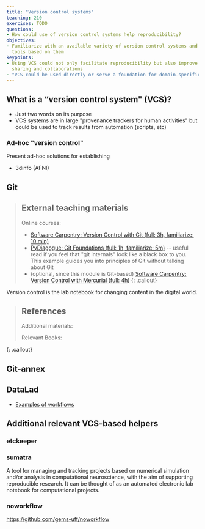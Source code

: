 ```yaml
---
title: "Version control systems"
teaching: 210
exercises: TODO
questions:
- How could use of version control systems help reproducibility?
objectives:
- Familiarize with an available variety of version control systems and
  tools based on them
keypoints:
- Using VCS could not only facilitate reproducibility but also improve
  sharing and collaborations
- "VCS could be used directly or serve a foundation for domain-specific tools"
---
```


## What is a “version control system" (VCS)?

- Just two words on its purpose
- VCS systems are in large "provenance trackers for human activities"
  but could be used to track results from automation (scripts, etc)

### Ad-hoc "version control"

Present ad-hoc solutions for establishing

- 3dinfo (AFNI)

## Git

> ## External teaching materials
> Online courses:
>
> - [Software Carpentry: Version Control with Git (full: 3h, familiarize: 10 min)](http://swcarpentry.github.io/git-novice/)
> - [PyDiagogue: Git Foundations (full: 1h, familiarize: 5m)](http://matthew-brett.github.io/pydagogue/foundation.html)
>   -- useful read if you feel that "git internals" look like a black box to you.  This example guides you into
>   principles of Git without talking about Git
> - (optional, since this module is Git-based) [Software Carpentry: Version Control with Mercurial (full: 4h)](http://swcarpentry.github.io/hg-novice/)
{: .callout}

Version control is the lab notebook for changing content in the digital world.

> ## References
> Additional materials:
>
> Relevant Books:
>
{: .callout}


## Git-annex



## DataLad

- [Examples of workflows](http://docs.datalad.org/en/latest/generated/examples/3rdparty_analysis_workflow.html)

## Additional relevant VCS-based helpers

### etckeeper

### sumatra

A tool for managing and tracking projects based on numerical
simulation and/or analysis in computational neuroscience, with the aim
of supporting reproducible research. It can be thought of as an
automated electronic lab notebook for computational projects.

### noworkflow

https://github.com/gems-uff/noworkflow
